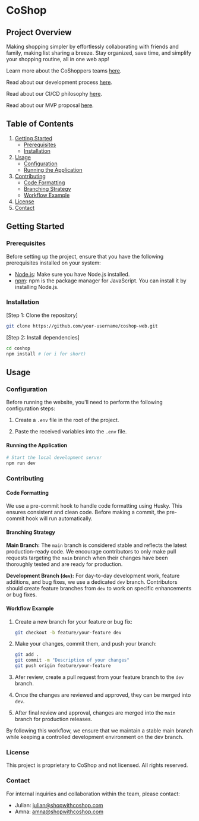 # CoShop

## Project Overview

Making shopping simpler by effortlessly collaborating with friends and family, making list
sharing a breeze. Stay organized, save time, and simplify your shopping routine, all in one web app!

Learn more about the CoShoppers teams [here](./TEAM.md).

Read about our development process [here](./PROCESS.md).

Read about our CI/CD philosophy [here](./CICD.md).

Read about our MVP proposal [here](./MVP.md).

## Table of Contents

1. [Getting Started](#getting-started)
   - [Prerequisites](#prerequisites)
   - [Installation](#installation)
2. [Usage](#usage)
   - [Configuration](#configuration)
   - [Running the Application](#running-the-application)
3. [Contributing](#contributing)
   - [Code Formatting](#code-formatting)
   - [Branching Strategy](#branching-strategy)
   - [Workflow Example](#workflow-example)
4. [License](#license)
5. [Contact](#contact)

## Getting Started

### Prerequisites

Before setting up the project, ensure that you have the following prerequisites installed on your system:

- [Node.js](https://nodejs.org/): Make sure you have Node.js installed.
- [npm](https://www.npmjs.com/): npm is the package manager for JavaScript. You can install it by installing Node.js.

### Installation

[Step 1: Clone the repository]

```bash
git clone https://github.com/your-username/coshop-web.git
```

[Step 2: Install dependencies]

```bash
cd coshop
npm install # (or i for short)
```

## Usage

### Configuration

Before running the website, you'll need to perform the following configuration steps:

1. Create a `.env` file in the root of the project.

2. Paste the received variables into the `.env` file.

#### Running the Application

```bash
# Start the local development server
npm run dev
```

### Contributing

#### Code Formatting

We use a pre-commit hook to handle code formatting using Husky. This ensures consistent and clean code. Before making a commit, the pre-commit hook will run automatically.

#### Branching Strategy

**Main Branch:** The `main` branch is considered stable and reflects the latest production-ready code. We encourage contributors to only make pull requests targeting the `main` branch when their changes have been thoroughly tested and are ready for production.

**Development Branch (`dev`):** For day-to-day development work, feature additions, and bug fixes, we use a dedicated `dev` branch. Contributors should create feature branches from `dev` to work on specific enhancements or bug fixes.

#### Workflow Example

1. Create a new branch for your feature or bug fix:

   ```bash
   git checkout -b feature/your-feature dev
   ```

2. Make your changes, commit them, and push your branch:

   ```bash
   git add .
   git commit -m "Description of your changes"
   git push origin feature/your-feature
   ```

3. Afer review, create a pull request from your feature branch to the `dev` branch.
4. Once the changes are reviewed and approved, they can be merged into `dev`.
5. After final review and approval, changes are merged into the `main` branch for production releases.

By following this workflow, we ensure that we maintain a stable main branch while keeping a controlled development environment on the dev branch.

### License

This project is proprietary to CoShop and not licensed. All rights reserved.

### Contact

For internal inquiries and collaboration within the team, please contact:

- Julian: [julian@shopwithcoshop.com](mailto:julian@shopwithcoshop.com)
- Amna: [amna@shopwithcoshop.com](mailto:amna@shopwithcoshop.com)
